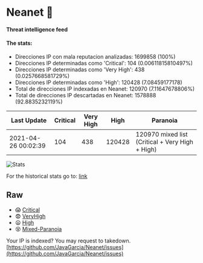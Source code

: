 # Neanet :hocho:
#### Threat intelligence feed
#### The stats:

- Direcciones IP con mala reputacion analizadas: 1699858 (100%)
- Direcciones IP determinadas como 'Critical':  104 (0.00611815810497%)
- Direcciones IP determinadas como 'Very High':  438 (0.0257668581729%)
- Direcciones IP determinadas como 'High':  120428 (7.08459177178)
- Total de direcciones IP indexadas en Neanet:  120970 (7.11647678806%)
- Total de direcciones IP descartadas en Neanet:  1578888 (92.8835232119%)

| Last Update | Critical | Very High | High | Paranoia |
| --- | --- | --- | --- | --- |
| 2021-04-26 00:02:39 | 104 | 438 | 120428 | 120970 mixed list (Critical + Very High + High)|

![Stats](https://docs.google.com/spreadsheets/d/e/2PACX-1vSnaNMIXVabIpDJjufMlzH7poXnshF3mgd8Is1g9ytUEzVsP5my4Trn8f-xkoLLQ38xpL3HtmUexLo6/pubchart?oid=501124687&format=image)

For the historical stats go to: [link](/stats.csv)
## Raw
- :scream: [Critical](https://raw.githubusercontent.com/JavaGarcia/Neanet/master/blacklists/neanet_critical.txt)
- :fearful: [VeryHigh](https://raw.githubusercontent.com/JavaGarcia/Neanet/master/blacklists/neanet_veryHigh.txtt)
- :frowning: [High](https://raw.githubusercontent.com/JavaGarcia/Neanet/master/blacklists/neanet_high.txt)
- :dizzy_face: [Mixed-Paranoia](https://raw.githubusercontent.com/JavaGarcia/Neanet/master/blacklists/neanet_all.txt)


Your IP is indexed? You may request to takedown. [https://github.com/JavaGarcia/Neanet/issues](https://github.com/JavaGarcia/Neanet/issues)

































































































































































































































































































































































































































































































































































































































































































































































































































































































































































































































































































































































































































































































































































































































































































































































































































































































































































































































































































































































































































































































































































































































































































































































































































































































































































































































































































































































































































































































































































































































































































































































































































































































































































































































































































































































































































































































































































































































































































































































































































































































































































































































































































































































































































































































































































































































































































































































































































































































































































































































































































































































































































































































































































































































































































































































































































































































































































































































































































































































































































































































